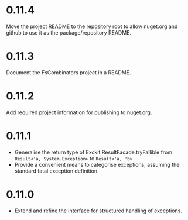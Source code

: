 # 0.11.4

Move the project README to the repository root to allow nuget.org and github to use it as the
package/repository README.

# 0.11.3

Document the FsCombinators project in a README.

# 0.11.2

Add required project information for publishing to nuget.org.

# 0.11.1

- Generalise the return type of Exckit.ResultFacade.tryFallible from
  ```Result<'a, System.Exception>``` to ```Result<'a, 'b>```
- Provide a convenient means to categorise exceptions, assuming the standard fatal exception
  definition.

# 0.11.0

- Extend and refine the interface for structured handling of exceptions.
